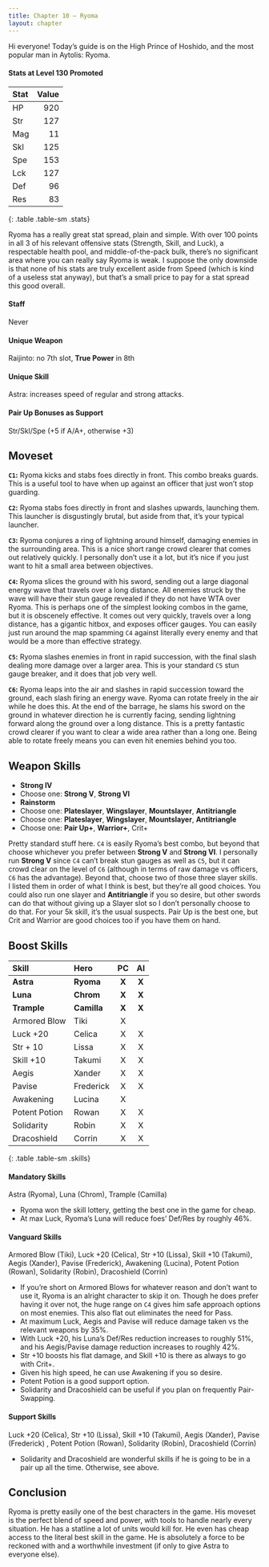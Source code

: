 ```yaml
---
title: Chapter 10 — Ryoma
layout: chapter
---
```


Hi everyone! Today’s guide is on the High Prince of Hoshido, and the most popular man in Aytolis: Ryoma.

#### Stats at Level 130 Promoted

| Stat | Value |
| :--- | ----: |
| HP   |   920 |
| Str  |   127 |
| Mag  |    11 |
| Skl  |   125 |
| Spe  |   153 |
| Lck  |   127 |
| Def  |    96 |
| Res  |    83 |
{: .table .table-sm .stats}

Ryoma has a really great stat spread, plain and simple. With over 100 points in all 3 of his relevant offensive stats (Strength, Skill, and Luck), a respectable health pool, and middle-of-the-pack bulk, there’s no significant area where you can really say Ryoma is weak. I suppose the only downside is that none of his stats are truly excellent aside from Speed (which is kind of a useless stat anyway), but that’s a small price to pay for a stat spread this good overall.

#### Staff

Never

#### Unique Weapon

Raijinto: no 7th slot, **True Power** in 8th

#### Unique Skill

Astra: increases speed of regular and strong attacks.

#### Pair Up Bonuses as Support

Str/Skl/Spe (+5 if A/A+, otherwise +3)

## Moveset

**`C1`:** Ryoma kicks and stabs foes directly in front. This combo breaks guards. This is a useful tool to have when up against an officer that just won’t stop guarding.

**`C2`:** Ryoma stabs foes directly in front and slashes upwards, launching them. This launcher is disgustingly brutal, but aside from that, it’s your typical launcher.

**`C3`:** Ryoma conjures a ring of lightning around himself, damaging enemies in the surrounding area. This is a nice short range crowd clearer that comes out relatively quickly. I personally don’t use it a lot, but it’s nice if you just want to hit a small area between objectives.

**`C4`:** Ryoma slices the ground with his sword, sending out a large diagonal energy wave that travels over a long distance. All enemies struck by the wave will have their stun gauge revealed if they do not have WTA over Ryoma. This is perhaps one of the simplest looking combos in the game, but it is obscenely effective. It comes out very quickly, travels over a long distance, has a gigantic hitbox, and exposes officer gauges. You can easily just run around the map spamming `C4` against literally every enemy and that would be a more than effective strategy.

**`C5`:** Ryoma slashes enemies in front in rapid succession, with the final slash dealing more damage over a larger area. This is your standard `C5` stun gauge breaker, and it does that job very well.

**`C6`:** Ryoma leaps into the air and slashes in rapid succession toward the ground, each slash firing an energy wave. Ryoma can rotate freely in the air while he does this. At the end of the barrage, he slams his sword on the ground in whatever direction he is currently facing, sending lightning forward along the ground over a long distance. This is a pretty fantastic crowd clearer if you want to clear a wide area rather than a long one. Being able to rotate freely means you can even hit enemies behind you too.

## Weapon Skills

- **Strong IV**
- Choose one: **Strong V**, **Strong VI**
- **Rainstorm**
- Choose one: **Plateslayer**, **Wingslayer**, **Mountslayer**, **Antitriangle**
- Choose one: **Plateslayer**, **Wingslayer**, **Mountslayer**, **Antitriangle**
- Choose one: **Pair Up+**, **Warrior+**, Crit+

Pretty standard stuff here. `C4` is easily Ryoma’s best combo, but beyond that choose whichever you prefer between **Strong V** and **Strong VI**. I personally run **Strong V** since `C4` can’t break stun gauges as well as `C5`, but it can crowd clear on the level of `C6` (although in terms of raw damage vs officers, `C6` has the advantage). Beyond that, choose two of those three slayer skills. I listed them in order of what I think is best, but they’re all good choices. You could also run one slayer and **Antitriangle** if you so desire, but other swords can do that without giving up a Slayer slot so I don’t personally choose to do that. For your 5k skill, it’s the usual suspects. Pair Up is the best one, but Crit and Warrior are good choices too if you have them on hand.

## Boost Skills

| Skill          | Hero        |  PC   |  AI   |
| :------------- | :---------- | :---: | :---: |
| **Astra**      | **Ryoma**   | **X** | **X** |
| **Luna**       | **Chrom**   | **X** | **X** |
| **Trample**    | **Camilla** | **X** | **X** |
| Armored Blow   | Tiki        |   X   |       |
| Luck +20       | Celica      |   X   |   X   |
| Str + 10       | Lissa       |   X   |   X   |
| Skill +10      | Takumi      |   X   |   X   |
| Aegis          | Xander      |   X   |   X   |
| Pavise         | Frederick   |   X   |   X   |
| Awakening      | Lucina      |   X   |       |
| Potent Potion  | Rowan       |   X   |   X   |
| Solidarity     | Robin       |   X   |   X   |
| Dracoshield    | Corrin      |   X   |   X   |
{: .table .table-sm .skills}

#### Mandatory Skills

Astra (Ryoma), Luna (Chrom), Trample (Camilla)

- Ryoma won the skill lottery, getting the best one in the game for cheap.
- At max Luck, Ryoma’s Luna will reduce foes’ Def/Res by roughly 46%.

#### Vanguard Skills

Armored Blow (Tiki), Luck +20 (Celica), Str +10 (Lissa), Skill +10 (Takumi), Aegis (Xander), Pavise (Frederick), Awakening (Lucina), Potent Potion (Rowan), Solidarity (Robin), Dracoshield (Corrin)

- If you’re short on Armored Blows for whatever reason and don’t want to use it, Ryoma is an alright character to skip it on. Though he does prefer having it over not, the huge range on `C4` gives him safe approach options on most enemies. This also flat out eliminates the need for Pass.
- At maximum Luck, Aegis and Pavise will reduce damage taken vs the relevant weapons by 35%.
- With Luck +20, his Luna’s Def/Res reduction increases to roughly 51%, and his Aegis/Pavise damage reduction increases to roughly 42%.
- Str +10 boosts his flat damage, and Skill +10 is there as always to go with Crit+.
- Given his high speed, he can use Awakening if you so desire.
- Potent Potion is a good support option.
- Solidarity and Dracoshield can be useful if you plan on frequently Pair-Swapping.

#### Support Skills

Luck +20 (Celica), Str +10 (Lissa), Skill +10 (Takumi), Aegis (Xander), Pavise (Frederick) , Potent Potion (Rowan), Solidarity (Robin), Dracoshield (Corrin)

- Solidarity and Dracoshield are wonderful skills if he is going to be in a pair up all the time. Otherwise, see above.

## Conclusion

Ryoma is pretty easily one of the best characters in the game. His moveset is the perfect blend of speed and power, with tools to handle nearly every situation. He has a statline a lot of units would kill for. He even has cheap access to the literal best skill in the game. He is absolutely a force to be reckoned with and a worthwhile investment (if only to give Astra to everyone else).

